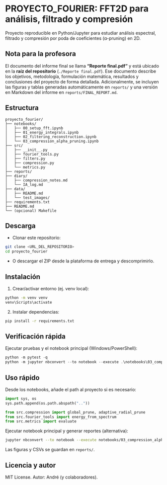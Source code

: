 # PROYECTO_FOURIER: FFT2D para análisis, filtrado y compresión

Proyecto reproducible en Python/Jupyter para estudiar análisis espectral, filtrado y compresión por poda de coeficientes (α-pruning) en 2D.

## Nota para la profesora

El documento del informe final se llama **“Reporte final.pdf”** y está ubicado en la **raíz del repositorio** (`./Reporte final.pdf`). Ese documento describe los objetivos, metodología, formulación matemática, resultados y conclusiones del proyecto de forma detallada. Adicionalmente, se incluyen las figuras y tablas generadas automáticamente en `reports/` y una versión en Markdown del informe en `reports/FINAL_REPORT.md`.

## Estructura

```
proyecto_fourier/
├── notebooks/
│   ├── 00_setup_fft.ipynb
│   ├── 01_energy_integrals.ipynb
│   ├── 02_filtering_reconstruction.ipynb
│   └── 03_compression_alpha_pruning.ipynb
├── src/
│   ├── __init__.py
│   ├── fourier_tools.py
│   ├── filters.py
│   ├── compression.py
│   └── metrics.py
├── reports/
├── diary/
│   ├── compression_notes.md
│   └── IA_log.md
├── data/
│   ├── README.md
│   └── test_images/
├── requirements.txt
├── README.md
└── (opcional) Makefile
```

## Descarga

- Clonar este repositorio:
```bash
git clone <URL_DEL_REPOSITORIO>
cd proyecto_fourier
```

- O descargar el ZIP desde la plataforma de entrega y descomprimirlo.

## Instalación

1) Crear/activar entorno (ej. venv local):
```bash
python -m venv venv
venv\Scripts\activate
```

2) Instalar dependencias:
```bash
pip install -r requirements.txt
```

## Verificación rápida

Ejecutar pruebas y el notebook principal (Windows/PowerShell):
```powershell
python -m pytest -q
python -m jupyter nbconvert --to notebook --execute .\notebooks\03_compression_alpha_pruning.ipynb --output 03_compression_alpha_pruning.out --output-dir .\notebooks
```

## Uso rápido

Desde los notebooks, añade el path al proyecto si es necesario:
```python
import sys, os
sys.path.append(os.path.abspath(".."))

from src.compression import global_prune, adaptive_radial_prune
from src.fourier_tools import energy_from_spectrum
from src.metrics import evaluate
```

Ejecutar notebook principal y generar reportes (alternativa):
```bash
jupyter nbconvert --to notebook --execute notebooks/03_compression_alpha_pruning.ipynb --output 03_compression_alpha_pruning.out --output-dir notebooks
```

Las figuras y CSVs se guardan en `reports/`.

## Licencia y autor

MIT License. Autor: André (y colaboradores).
